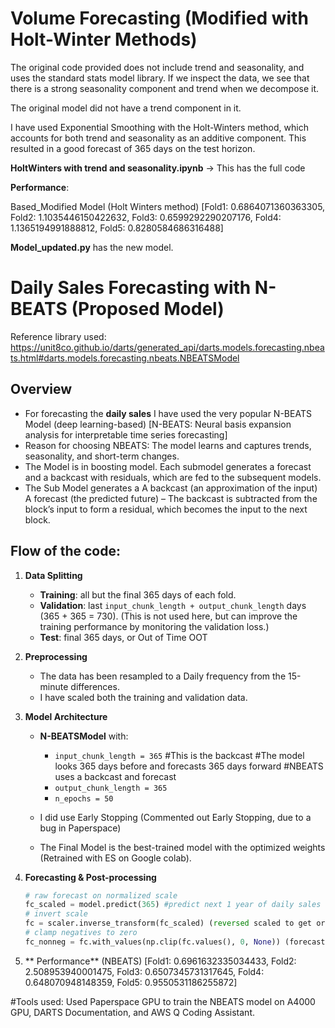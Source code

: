 # Volume Forecasting (Modified with Holt-Winter Methods)
The original code provided does not include trend and seasonality, and uses the standard stats model library.
If we inspect the data, we see that there is a  strong seasonality component and trend when we decompose it.

The original model did not have a trend component in it.

I have used Exponential Smoothing with the Holt-Winters method, which accounts for both trend and seasonality as an additive component.
This resulted in a  good forecast of 365 days on the test horizon.

**HoltWinters with trend and seasonality.ipynb** -> This has the full code 

**Performance**:
    
Based_Modified Model (Holt Winters method)
[Fold1: 0.6864071360363305,
 Fold2: 1.1035446150422632,
 Fold3: 0.6599292290207176,
 Fold4: 1.1365194991888812,
 Fold5: 0.8280584686316488]

  
**Model_updated.py** has the new model.

# Daily Sales Forecasting with N-BEATS (Proposed Model)
Reference library used: https://unit8co.github.io/darts/generated_api/darts.models.forecasting.nbeats.html#darts.models.forecasting.nbeats.NBEATSModel

## Overview
- For forecasting the  **daily sales** I have used the very popular  N-BEATS Model (deep learning-based) [N-BEATS: Neural basis expansion analysis for interpretable time series forecasting]
- Reason for choosing NBEATS: The model learns and  captures trends, seasonality, and short-term changes.
- The Model is in boosting model. Each submodel generates a forecast and a backcast with residuals, which are fed to the subsequent models.
- The Sub Model generates a 
    A backcast (an approximation of the input)
    A forecast (the predicted future)
– The backcast is subtracted from the block’s input to form a residual, which becomes the input to the next block.
  
## Flow of the code:

1. **Data Splitting**  
   - **Training**: all but the final 365 days of each fold.  
   - **Validation**: last `input_chunk_length + output_chunk_length` days (365 + 365 = 730). (This is not used here, but can improve the training performance by monitoring the validation loss.)  
   - **Test**: final 365 days, or Out of Time OOT 

2. **Preprocessing**  
   
   - The data has been resampled to a Daily frequency from the 15-minute differences.
   - I have scaled both the training and validation data.

3. **Model Architecture**  
   - **N-BEATSModel** with:
     - `input_chunk_length = 365` #This is the backcast #The model looks 365 days before and forecasts 365 days forward #NBEATS uses a backcast and forecast
     - `output_chunk_length = 365` 
     - `n_epochs = 50`  

    - I did use Early Stopping (Commented out Early Stopping, due to a bug in Paperspace)
    - The Final Model is the best-trained model with the optimized weights (Retrained with ES on Google colab).

4. **Forecasting & Post-processing**  
   ```python
   # raw forecast on normalized scale
   fc_scaled = model.predict(365) #predict next 1 year of daily sales (but on a daily number)
   # invert scale
   fc = scaler.inverse_transform(fc_scaled) (reversed scaled to get original data)
   # clamp negatives to zero
   fc_nonneg = fc.with_values(np.clip(fc.values(), 0, None)) (forecast values are unbounded, so this has been made range-bound to avoid negatives

5. ** Performance** (NBEATS)
[Fold1: 0.6961632335034433,
 Fold2: 2.508953940001475,
 Fold3: 0.6507345731317645,
 Fold4: 0.648070948148359,
 Fold5: 0.9550531186255872]

#Tools used: Used Paperspace GPU to train the NBEATS model on A4000 GPU, DARTS Documentation, and AWS Q Coding Assistant.
